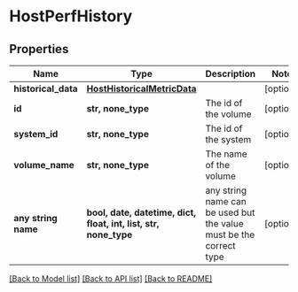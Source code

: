 # HostPerfHistory


## Properties
Name | Type | Description | Notes
------------ | ------------- | ------------- | -------------
**historical_data** | [**HostHistoricalMetricData**](HostHistoricalMetricData.md) |  | [optional] 
**id** | **str, none_type** | The id of the volume | [optional] 
**system_id** | **str, none_type** | The id of the system | [optional] 
**volume_name** | **str, none_type** | The name of the volume | [optional] 
**any string name** | **bool, date, datetime, dict, float, int, list, str, none_type** | any string name can be used but the value must be the correct type | [optional]

[[Back to Model list]](../README.md#documentation-for-models) [[Back to API list]](../README.md#documentation-for-api-endpoints) [[Back to README]](../README.md)


